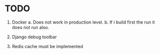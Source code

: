 # TODO

1. Docker
    a. Does not work in production level.
    b. If i build first the run it does not run also.

2. Django debug toolbar

3. Redis cache must be implemented